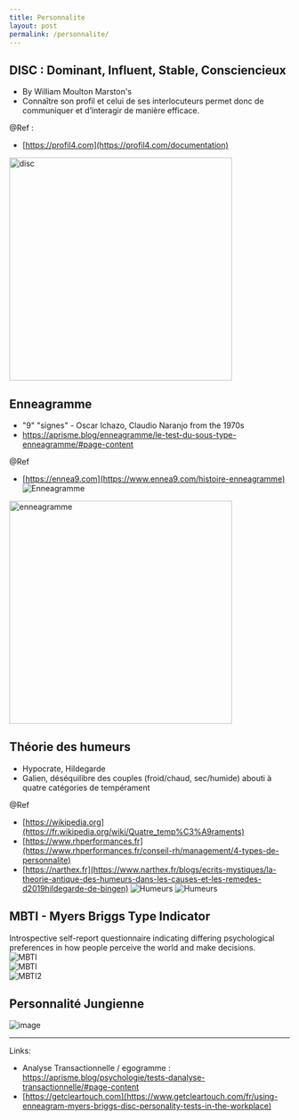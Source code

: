 ```yaml
---
title: Personnalite
layout: post
permalink: /personnalite/
---
```


DISC : Dominant, Influent, Stable, Consciencieux
---
* By William Moulton Marston's
* Connaître son profil et celui de ses interlocuteurs permet donc de communiquer et d’interagir de manière efficace.

@Ref :
- [https://profil4.com](https://profil4.com/documentation)  
<img alt="disc" src="https://profil4.com/img/roues/cartes/roue-detaillee-4x3-picto-02-adjectif_1200x900.png" width=400 height=400 />

Enneagramme
---
* "9" "signes" - Oscar Ichazo, Claudio Naranjo from the 1970s
* https://aprisme.blog/enneagramme/le-test-du-sous-type-enneagramme/#page-content
  
@Ref
- [https://ennea9.com](https://www.ennea9.com/histoire-enneagramme)  
![Enneagramme](https://static.wixstatic.com/media/d5d114_4c3ff44c8baf44e1a440dd529866dedb~mv2.png)  
<img alt="enneagramme" src="https://indigraphe.fr/wp-content/uploads/2020/03/Enneagragramme.jpg" width=400 height=400 />


Théorie des humeurs
---
- Hypocrate, Hildegarde
- Galien, déséquilibre des couples (froid/chaud, sec/humide) abouti à quatre catégories de tempérament
  
@Ref
- [https://wikipedia.org](https://fr.wikipedia.org/wiki/Quatre_temp%C3%A9raments)
- [https://www.rhperformances.fr](https://www.rhperformances.fr/conseil-rh/management/4-types-de-personnalite)
- [https://narthex.fr](https://www.narthex.fr/blogs/ecrits-mystiques/la-theorie-antique-des-humeurs-dans-les-causes-et-les-remedes-d2019hildegarde-de-bingen)
![Humeurs](https://www.narthex.fr/blogs/ecrits-mystiques/theorie-des-humeurs.png/image)
![Humeurs](https://github.com/cylmat/cylmat.github.io/assets/47034111/9012f378-a255-4760-96b5-78f2e34b64f7)


MBTI - Myers Briggs Type Indicator
---
Introspective self-report questionnaire indicating differing psychological preferences in how people perceive the world and make decisions.  
![MBTI](https://coaxial.pro/wp-content/uploads/2021/06/MBTI-AdobeStock_427235317-762x1024.jpeg)  
![MBTI](https://www.simplypsychology.org/wp-content/uploads/MBTI-Personality-1024x845.jpeg)  
![MBTI2](https://www.simplypsychology.org/wp-content/uploads/MBTI-16-983x1024.jpeg)  


Personnalité Jungienne
---
![image](https://github.com/cylmat/cylmat.github.io/assets/47034111/a5283d9b-9a7f-48cb-aa86-88a3a55fb255)

---
Links:
- Analyse Transactionnelle / egogramme : https://aprisme.blog/psychologie/tests-danalyse-transactionnelle/#page-content
- [https://getcleartouch.com](https://www.getcleartouch.com/fr/using-enneagram-myers-briggs-disc-personality-tests-in-the-workplace)
